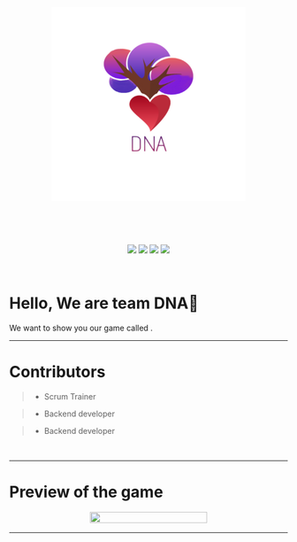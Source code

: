 
<p align="center">
<img align="center" src="DNA.png" width="350", height="350">
</p>
<br>
<br>
<br>
<p align = "center">
<img src = "https://img.shields.io/github/languages/count/krasimiraruseva1/DNA?style=for-the-badge">
<img src = "https://img.shields.io/github/contributors/krasimiraruseva1/DNA?style=for-the-badge">
<img src = "https://img.shields.io/github/repo-size/krasimiraruseva1/DNA?style=for-the-badge">
<img src = "https://img.shields.io/github/last-commit/krasimiraruseva1/DNA?style=for-the-badge">

</p>
<br>



# Hello, We are team DNA👋
<p>We want to show you our game called .</p>



---



# Contributors



>- Scrum Trainer



>- Backend developer



>- Backend developer



<br>



---



# Preview of the game <a name = "preview"></a>



<p align="center" font-size="40"><b></b></p>
<p align="center">
<img src = "" height="70%" width = "65%">
</p>



---

